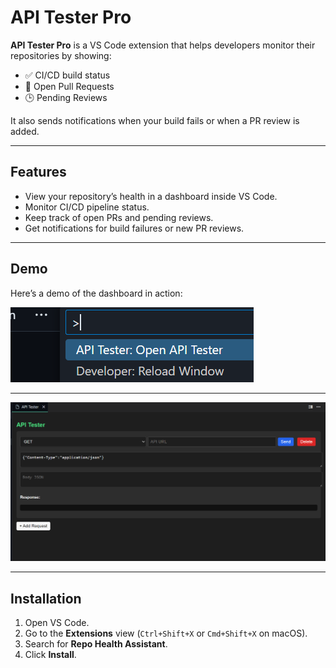 # API Tester Pro

**API Tester Pro** is a VS Code extension that helps developers monitor their repositories by showing:

- ✅ CI/CD build status
- 📂 Open Pull Requests
- 🕒 Pending Reviews

It also sends notifications when your build fails or when a PR review is added.

---

## Features

- View your repository’s health in a dashboard inside VS Code.
- Monitor CI/CD pipeline status.
- Keep track of open PRs and pending reviews.
- Get notifications for build failures or new PR reviews.

---

## Demo

Here’s a demo of the dashboard in action:

![Dashboard Screenshot 1](images/screenshot1.png)

---

![Dashboard Screenshot 2](images/screenshot2.png)

---

## Installation

1. Open VS Code.
2. Go to the **Extensions** view (`Ctrl+Shift+X` or `Cmd+Shift+X` on macOS).
3. Search for **Repo Health Assistant**.
4. Click **Install**.
